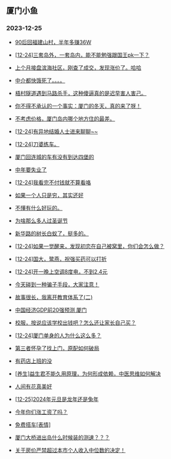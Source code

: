 ## 厦门小鱼 
### 2023-12-25

+ [90后回福建山村，半年多赚36W](http://bbs.xmfish.com/read-htm-tid-18125335.html)

+ [[12-24]三套岛外，一套岛内，能不能勉强跟国王pk一下？](http://bbs.xmfish.com/read-htm-tid-18125311.html)

+ [上个月接盘滨海社区，刚查了成交，发现涨价了。哈哈](http://bbs.xmfish.com/read-htm-tid-18125402.html)

+ [中介都快饿死了。。。。](http://bbs.xmfish.com/read-htm-tid-18125405.html)

+ [梧村隧道遇到马路杀手，这种傻逼真的是迟早害人害己。](http://bbs.xmfish.com/read-htm-tid-18125320.html)

+ [你不得不承认的一个事实：厦门的冬天，真的来了呀！](http://bbs.xmfish.com/read-htm-tid-18125436.html)

+ [不考虑价格，厦门岛内哪个地方住的最差。](http://bbs.xmfish.com/read-htm-tid-18125370.html)

+ [[12-24]有异地结婚人士进来聊聊~~](http://bbs.xmfish.com/read-htm-tid-18125397.html)

+ [[12-24]刀婆练车。](http://bbs.xmfish.com/read-htm-tid-18125448.html)

+ [厦门回连城的车有没有到达四堡的](http://bbs.xmfish.com/read-htm-tid-18125285.html)

+ [中年要失业了](http://bbs.xmfish.com/read-htm-tid-18125484.html)

+ [[12-24]我看完不付钱就不算看咯](http://bbs.xmfish.com/read-htm-tid-18125376.html)

+ [如果一个人只是穷，其实还好](http://bbs.xmfish.com/read-htm-tid-18125331.html)

+ [不懂有什么好玩的。](http://bbs.xmfish.com/read-htm-tid-18125520.html)

+ [为啥那么多人过圣诞节](http://bbs.xmfish.com/read-htm-tid-18125589.html)

+ [新华路的树长白蚁了，挺多的。](http://bbs.xmfish.com/read-htm-tid-18125536.html)

+ [[12-24]如果一觉醒来，发现初恋在自己被窝里，你们会怎么做？](http://bbs.xmfish.com/read-htm-tid-18125427.html)

+ [[12-24]国大，鹭燕，祝强买药可以打折](http://bbs.xmfish.com/read-htm-tid-18125468.html)

+ [[12-24]开一晚上空调8度电，不到2.4元](http://bbs.xmfish.com/read-htm-tid-18125628.html)

+ [今天碰到一种骗子手段，大家注意！](http://bbs.xmfish.com/read-htm-tid-18125445.html)

+ [故事很长，我离开教育体系了(二)](http://bbs.xmfish.com/read-htm-tid-18125611.html)

+ [中国经济GDP前20强预测 厦门](http://bbs.xmfish.com/read-htm-tid-18125550.html)

+ [校服，按说应该学校出钱吧？怎么还让家长自己买？](http://bbs.xmfish.com/read-htm-tid-18125684.html)

+ [[12-24]厦门单身的人为什么这么多？](http://bbs.xmfish.com/read-htm-tid-18125552.html)

+ [第三者怀孕了找上门，原配如何破局](http://bbs.xmfish.com/read-htm-tid-18125606.html)

+ [有药店上班的没](http://bbs.xmfish.com/read-htm-tid-18125547.html)

+ [[养生]益生君不能久用原理，为何形成依赖，中医思维如何解决](http://bbs.xmfish.com/read-htm-tid-18125493.html)

+ [人间有花真美好](http://bbs.xmfish.com/read-htm-tid-18125601.html)

+ [[12-25]2024年元旦是龙年还是兔年](http://bbs.xmfish.com/read-htm-tid-18125665.html)

+ [今年你们涨工资了吗？](http://bbs.xmfish.com/read-htm-tid-18125809.html)

+ [免费搭车[表情]](http://bbs.xmfish.com/read-htm-tid-18125584.html)

+ [厦门大桥进出岛什么时候装的测速？？？](http://bbs.xmfish.com/read-htm-tid-18125812.html)

+ [关于房价严禁超过本市个人收入中位数的决定！](http://bbs.xmfish.com/read-htm-tid-18125681.html)

